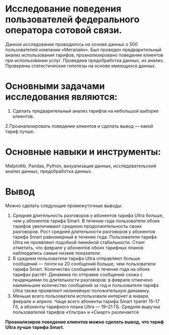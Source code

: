 
 # Исследование поведения пользователей федерального оператора сотовой связи.
 
Данное исследование проводилось на основе данных о 500 пользователей компании
«Мегалайн». Был проведен предварительный анализ использования тарифов,
проанализировано поведение клиентов при использовании услуг. Проведена предобработка
данных, их анализ. Проверены статистические гипотезы на основе имеющихся данных.
# Основными задачами исследования являются:
1. Сделать предварительный анализ тарифов на небольшой выборке клиентов.
   
2.Проанализировать поведение клиентов и сделать вывод — какой тариф лучше.
# Основные навыки и инструменты: 
Matplotlib, Pandas, Python, визуализация данных,
исследовательский анализ данных, предобработка данных.
# Вывод
Можно сделать следующие промежуточные выводы:
1. Средняя длительность разговоров у абонентов тарифа Ultra больше, чем у абонентов тарифа Smart. В течение года пользователи обоих тарифов увеличивают среднюю продолжительность своих разговоров. Рост средней длительности разговоров у абонентов тарифа Smart равномерный в течение года. Пользователи тарифа Ultra не проявляют подобной линейной стабильности. Стоит отметить, что феврале у абонентов обоих тарифных планов наблюдались самые низкие показатели.
2. В среднем пользователи тарифа Ultra отправляют больше сообщений — почти на 20 сообщений больше, чем пользователи тарифа Smart. Количество сообщений в течение года на обоих тарифах растёт. Динамика по отправке сообщений схожа с тенденциями по длительности разговоров: в феврале отмечено наименьшее количество сообщений за год и пользователи тарифа Ultra также проявляют нелинейную положительную динамику.
3. Меньше всего пользователи использовали интернет в январе, феврале и апреле. Чаще всего абоненты тарифа Smart тратят 15–17 Гб, а абоненты тарифного плана Ultra — 19–21 ГБ.
Средняя выручка пользователей тарифов «Ультра» и «Смарт» различается

**Проанализиров поведение клиентов можно сделать вывод, что тариф Ultra лучше тарифа Smart.**

